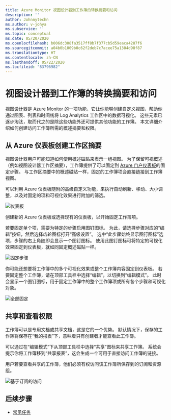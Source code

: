```yaml
---
title: Azure Monitor 视图设计器到工作簿的转换摘要和访问
description: ''
author: Johnnytechn
ms.author: v-johya
ms.subservice: ''
ms.topic: conceptual
ms.date: 05/20/2020
ms.openlocfilehash: b006dc308fa3517ff8b7f377cb5d59eaca4287f6
ms.sourcegitcommit: a04b0b1009b0c62f2deb7c7acee75a1304d98f87
ms.translationtype: HT
ms.contentlocale: zh-CN
ms.lasthandoff: 05/22/2020
ms.locfileid: "83796982"
---
```

# <a name="view-designer-to-workbooks-conversion-summary-and-access"></a>视图设计器到工作簿的转换摘要和访问
[视图设计器](view-designer.md)是 Azure Monitor 的一项功能，它让你能够创建自定义视图，帮助你通过图表、列表和时间线将 Log Analytics 工作区中的数据可视化。 这些元素已逐步淘汰，取而代之的是除这些功能外还可提供其他功能的工作簿。 本文详细介绍如何创建访问工作簿所需的概述摘要和权限。

## <a name="creating-your-workspace-summary-from-azure-dashboard"></a>从 Azure 仪表板创建工作区摘要
视图设计器用户可能知道如何使用概述磁贴来表示一组视图。 为了保留可视概述（例如视图设计器工作区摘要），工作簿提供了可以固定到 [Azure 门户仪表板](../../azure-portal/azure-portal-dashboards.md)的固定步骤。 与工作区摘要中的概述磁贴一样，固定的工作簿项会直接链接到工作簿视图。

可以利用 Azure 仪表板随附的高级自定义功能，来执行自动刷新、移动、大小调整，以及对固定的项和可视化效果进行附加的筛选。 

![仪表板](./media/view-designer-conversion-access/dashboard.png)

创建新的 Azure 仪表板或选择现有的仪表板，以开始固定工作簿项。

若要固定单个项，需要为特定的步骤启用图钉图标。 为此，请选择步骤对应的“编辑”按钮，然后选择齿轮图标打开“高级设置”。  选中“此步骤始终显示图钉图标”选项，步骤的右上角随即会显示一个图钉图标。 使用此图钉图标可将特定的可视化效果固定到仪表板，就如同固定概述磁贴一样。

![固定步骤](./media/view-designer-conversion-access/pin-step.png)


你可能还想要将工作簿中的多个可视化效果或整个工作簿内容固定到仪表板。 若要固定整个工作簿，请在顶部工具栏中选择“编辑”，以切换到“编辑模式”。  此时会显示一个图钉图标，用于固定工作簿中的整个工作簿项或所有各个步骤和可视化对象。

![全部固定](./media/view-designer-conversion-access/pin-all.png)



## <a name="sharing-and-viewing-permissions"></a>共享和查看权限 
工作簿可以是专用文档或共享文档，这是它的一个优势。 默认情况下，保存的工作簿将保存在“我的报表”下，意味着只有创建者才能查看此工作簿。

可以通过在“编辑模式”下从顶部工具栏中选择“共享”图标来共享工作簿。  系统会提示你将工作簿移到“共享报表”，这会生成一个可用于直接访问工作簿的链接。

用户若要查看共享的工作簿，他们必须有权访问该工作簿所保存到的订阅和资源组。

![基于订阅的访问](./media/view-designer-conversion-access/subscription-access.png)

## <a name="next-steps"></a>后续步骤

- [常见任务](view-designer-conversion-tasks.md)

